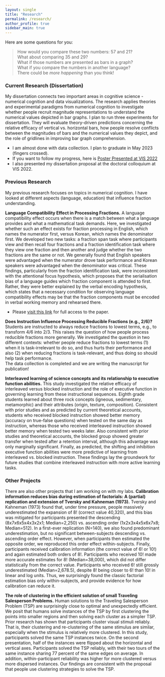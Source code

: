 ```yaml
---
layout: single
title: "Research"
permalink: /research/
author_profile: true
sidebar_main: true
---
```

Here are some questions for you:
> How would you compare these two numbers: 57 and 21?<br>
> What about comparing 35 and 29?<br>
> What if those numbers are presented as bars in a graph?<br>
> What if you compare the numbers in another language?<br>
There could be *more happening* than you think!

### Current Research (Dissertation)
My dissertation connects two important areas in cognitive science - numerical cognition and data visualizations. The research applies theories and experimental paradigms from numerical cognition to investigate whether people recruit magnitude representations to understand the numerical values depicted in bar graphs. I plan to run three experiments for dissertation. They will evaluate theory-driven predictions concerning the relative efficacy of vertical vs. horizontal bars, how people resolve conflicts between the magnitudes of bars and the numerical values they depict, and the role of gridlines in improving bar graph comprehension. <br>

* I am almost done with data collection. I plan to graduate in May 2023 (fingers crossed). <br>
* If you want to follow my progress, here is [Poster Presented at VIS 2022](https://drive.google.com/file/d/1HZKrLijuqF27j4F1QNJvdUd2-Gnpunmx/view?usp=sharing) <br>
* I also presented my dissertation proposal at the doctoral colloquium at VIS 2022.

### Previous Research
My previous research focuses on topics in numerical cognition. I have looked at different aspects (language, education) that influence fraction understanding. 

**Language Compatibility Effect in Processing Fractions.**
A language compatibility effect occurs when there is a match between what a language provides and what a mathematical task demands. Here, we investigated whether such an effect exists for fraction processing in English, which names the numerator first, versus Korean, which names the denominator first. We developed two new tasks: a fraction span task where participants view and then recall four fractions and a fraction identification task where they view one fraction and then another and judge whether the two fractions are the same or not. We generally found that English speakers were advantaged when the numerator drove task performance and Korean speakers were advantaged when the denominator was critical. These findings, particularly from the fraction identification task, were inconsistent with the attentional focus hypothesis, which proposes that the serialisation bias of a language guides which fraction component is attended to first. Rather, they were better explained by the verbal encoding hypothesis, which states that a necessary condition for observing language compatibility effects may be that the fraction components must be encoded in verbal working memory and rehearsed there.

* Please [visit this link](https://journals.sagepub.com/doi/abs/10.1177/17470218221095747) for full access to the paper. <br>

**Does Instruction Influence Processing Reducible Fractions (e.g., 2/6)?**
Students are instructed to always reduce fractions to lowest terms, e.g., to transform 4/6 into 2/3. This raises the question of how people process reducible fractions more generally. We investigated the question in two different contexts: whether people reduce fractions to lowest terms (1) when it is task-irrelevant to do so, and thus hurts their performance and also (2) when reducing fractions is task-relevant, and thus doing so should help task performance. <br>
The data collection is completed and we are  writing the manuscript for publication! 

**Interleaved learning of science concepts and its relationship to executive function abilities.**
This study investigated the relative efficacy of interleaved versus blocked instruction and the role of executive function in governing learning from these instructional sequences. Eighth grade students learned about three rock concepts (igneous, sedimentary, metamorphic) and their attributes (origin, texture, composition). Consistent with prior studies and as predicted by current theoretical accounts, students who received blocked instruction showed better memory (accuracy on true-false questions) when tested on the same day as instruction, whereas those who received interleaved instruction showed better memory when tested two weeks later. Also consistent with prior studies and theoretical accounts, the blocked group showed greater transfer when tested after a retention interval, although this advantage was only marginally significant. Finally, as predicted, the shifting and inhibition executive function abilities were more predictive of learning from interleaved vs. blocked instruction. These findings lay the groundwork for future studies that combine interleaved instruction with more active learning tasks.

### Other Projects
There are also other projects that I am working on with my labs. 
**Calibration information reduces bias during estimation of factorials: A (partial) replication and extension of Tversky and Kahneman (1973).**
Tversky and Kahneman (1973) found that, under time pressure, people massively underestimated the expansion of 8! (correct value 40,320), and this bias was mitigated for participants presented the descending (8x7x6x5x4x3x2x1; Median=2,250) vs. ascending order (1x2x3x4x5x6x7x8; Median=512). In a first-ever replication (N=140), we also found predominant underestimation, but no significant between-subjects descending vs. ascending order effect. However, when participants then estimated the opposite order, we reproduced this order effect within-subjects. Finally, participants received calibration information (the correct value of 6! or 10!) and again estimated both orders of 8!. Participants who received 10! made more accurate estimates for 8! (Median=38,000), which did not differ statistically from the correct value. Participants who received 6! still grossly underestimated (Median=2,678.5), despite 8! being closer to 6! than 10! in linear and log units. Thus, we surprisingly found the classic factorial estimation bias only within-subjects, and provide evidence for how calibration can reduce it.

**The role of clustering in the efficient solution of small Traveling Salesperson Problems.**
Human solutions to the Traveling Salesperson Problem (TSP) are surprisingly close to optimal and unexpectedly efficient. We posit that humans solve instances of the TSP by first clustering the points into smaller regions and then solving each cluster as a simpler TSP. Prior research has shown that participants cluster visual stimuli reliably. That is, their clustering and re-clustering of the same stimulus are similar, especially when the stimulus is relatively more clustered. In this study, participants solved the same TSP instances twice. On the second presentation, half of the instances were flipped about the horizontal and vertical axes. Participants solved the TSP reliably, with their two tours of the same instance sharing 77 percent of the same edges on average. In addition, within-participant reliability was higher for more clustered versus more dispersed instances. Our findings are consistent with the proposal that people use clustering strategies to solve the TSP.